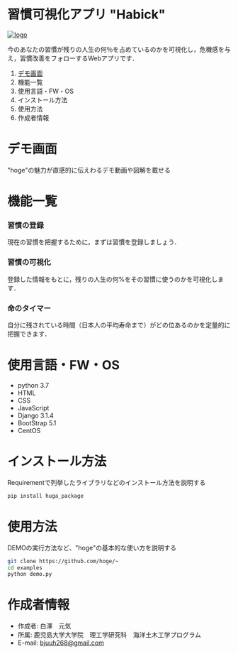 # 習慣可視化アプリ "Habick"
[![logo](https://user-images.githubusercontent.com/74233278/145626939-e65973b2-8396-486b-bb88-05560f48c686.png)](https://habick.org)

今のあなたの習慣が残りの人生の何％を占めているのかを可視化し，危機感を与え，習慣改善をフォローするWebアプリです．


1. [デモ画面](https://github.com/Genki-Shirasawa/Habick/blob/main/README.md#%E3%83%87%E3%83%A2%E7%94%BB%E9%9D%A2)
2. 機能一覧
3. 使用言語・FW・OS
4. インストール方法
5. 使用方法
6. 作成者情報


# デモ画面

"hoge"の魅力が直感的に伝えわるデモ動画や図解を載せる


# 機能一覧

### 習慣の登録
現在の習慣を把握するために，まずは習慣を登録しましょう．

### 習慣の可視化
登録した情報をもとに，残りの人生の何%をその習慣に使うのかを可視化します．

### 命のタイマー
自分に残されている時間（日本人の平均寿命まで）がどの位あるのかを定量的に把握できます．


# 使用言語・FW・OS

- python 3.7
- HTML
- CSS
- JavaScript
- Django 3.1.4
- BootStrap 5.1
- CentOS


# インストール方法

Requirementで列挙したライブラリなどのインストール方法を説明する

```bash
pip install huga_package
```

# 使用方法

DEMOの実行方法など、"hoge"の基本的な使い方を説明する

```bash
git clone https://github.com/hoge/~
cd examples
python demo.py
```


# 作成者情報

- 作成者: 白澤　元気
- 所属: 鹿児島大学大学院　理工学研究科　海洋土木工学プログラム
- E-mail: bjuuh268@gmail.com
